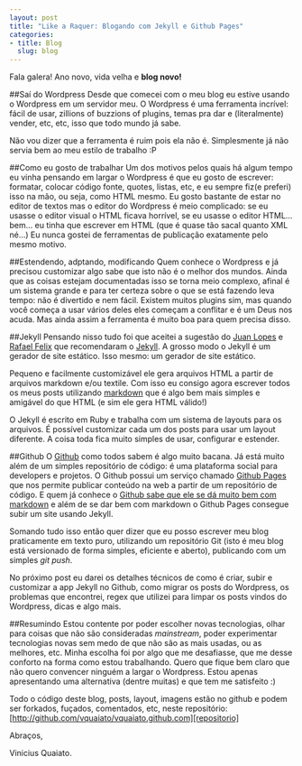 ```yaml
--- 
layout: post
title: "Like a Raquer: Blogando com Jekyll e Github Pages"
categories: 
- title: Blog
  slug: blog
---
```


Fala galera! Ano novo, vida velha e **blog novo!**

##Saí do Wordpress
Desde que comecei com o meu blog eu estive usando o Wordpress em um servidor meu. 
O Wordpress é uma ferramenta incrível: fácil de usar, zillions of buzzions of plugins, temas pra dar e (literalmente) vender, etc, etc, isso que todo mundo já sabe. 

Não vou dizer que a ferramenta é ruim pois ela não é. Simplesmente já não servia bem ao meu estilo de trabalho :P

##Como eu gosto de trabalhar
Um dos motivos pelos quais há algum tempo eu vinha pensando em largar o Wordpress é que eu gosto de escrever: formatar, colocar código fonte, quotes, listas, etc, e eu sempre fiz(e preferi) isso na mão, ou seja, como HTML mesmo. 
Eu gosto bastante de estar no editor de textos mas o editor do Wordpress é meio complicado: se eu usasse o editor visual o HTML ficava horrível, se eu usasse o editor HTML… bem… eu tinha que escrever em HTML (que é quase tão sacal quanto XML né…)
Eu nunca gostei de ferramentas de publicação exatamente pelo mesmo motivo.

##Estendendo, adptando, modificando
Quem conhece o Wordpress e já precisou customizar algo sabe que isto não é o melhor dos mundos. Ainda que as coisas estejam documentadas isso se torna meio complexo, afinal é um sistema grande e para ter certeza sobre o que se está fazendo leva tempo: não é divertido e nem fácil.
Existem muitos plugins sim, mas quando você começa a usar vários deles eles começam a conflitar e é um Deus nos acuda. Mas ainda assim a ferramenta é muito boa para quem precisa disso.

##Jekyll
Pensando nisso tudo foi que aceitei a sugestão do [Juan Lopes][juanlopes] e [Rafael Felix][rafaelfelix] que recomendaram o [Jekyll][jekyll]. A grosso modo o Jekyll é um gerador de site estático. Isso mesmo: um gerador de site estático.

Pequeno e facilmente customizável ele gera arquivos HTML a partir de arquivos markdown e/ou textile. 
Com isso eu consigo agora escrever todos os meus posts utilizando [markdown][markdown] que é algo bem mais simples e amigável do que HTML (e sim ele gera HTML válido!)

O Jekyll é escrito em Ruby e trabalha com um sistema de layouts para os arquivos. É possível customizar cada um dos posts para usar um layout diferente. A coisa toda fica muito simples de usar, configurar e estender.

##Github
O [Github][github] como todos sabem é algo muito bacana. Já está muito além de um simples repositório de código: é uma plataforma social para developers e projetos.
O Github possui um serviço chamado [Github Pages][githubpages] que nos permite publicar conteúdo na web a partir de um repositório de código.
E quem já conhece o [Github sabe que ele se dá muito bem com markdown][github_flavored_markdown] e além de se dar bem com markdown o Github Pages consegue subir um site usando Jekyll.

Somando tudo isso então quer dizer que eu posso escrever meu blog praticamente em texto puro, utilizando um repositório Git (isto é meu blog está versionado de forma simples, eficiente e aberto), publicando com um simples _git push_.

No próximo post eu darei os detalhes técnicos de como é criar, subir e customizar a app Jekyll no Github, como migrar os posts do Wordpress, os problemas que encontrei, regex que utilizei para limpar os posts vindos do Wordpress, dicas e algo mais.

##Resumindo
Estou contente por poder escolher novas tecnologias, olhar para coisas que não são consideradas _mainstream_, poder experimentar tecnologias novas sem medo de que não são as mais usadas, ou as melhores, etc.
Minha escolha foi por algo que me desafiasse, que me desse conforto na forma como estou trabalhando. 
Quero que fique bem claro que não quero convencer ninguém a largar o Wordpress. Estou apenas apresentando uma alternativa (dentre muitas) e que tem me satisfeito :)

Todo o código deste blog, posts, layout, imagens estão no github e podem ser forkados, fuçados, comentados, etc, neste repositório: [http://github.com/vquaiato/vquaiato.github.com][repositorio] 

Abraços,

Vinicius Quaiato.

[juanlopes]:http://github.com/juanplopes
[rafaelfelix]:http://twitter.com/rs_felix
[jekyll]:https://github.com/mojombo/jekyll
[markdown]:http://pt.wikipedia.org/wiki/Markdown
[github]:http://github.com
[github_flavored_markdown]:http://github.github.com/github-flavored-markdown/
[githubpages]:http://pages.github.com/
[repositorio]:http://github.com/vquaiato/vquaiato.github.com
